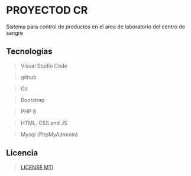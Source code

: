 # PROYECTOD CR

Sistema para control de productos en el area de laboratorio del centro de sangre



## Tecnologías

>Visual Studio Code

>github

>Git

>Bootstrap

>PHP 8

>HTML, CSS and JS

>Mysql (PhpMyAdmmin)

## Licencia

> [LICENSE MTI](https://github.com/Gissela25/SS-SCS/blob/master/LICENSE.md)

